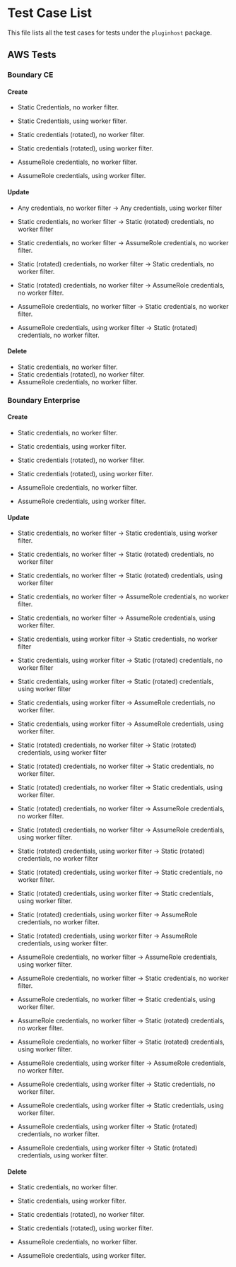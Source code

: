# Test Case List
This file lists all the test cases for tests under the `pluginhost` package.

## AWS Tests
### Boundary CE
#### Create
  * Static Credentials, no worker filter.
  * Static Credentials, using worker filter.

  * Static credentials (rotated), no worker filter.
  * Static credentials (rotated), using worker filter.

  * AssumeRole credentials, no worker filter.
  * AssumeRole credentials, using worker filter.
  
#### Update
  * Any credentials, no worker filter -> Any credentials, using worker filter

  * Static credentials, no worker filter -> Static (rotated) credentials, no worker filter
  * Static credentials, no worker filter -> AssumeRole credentials, no worker filter.

  * Static (rotated) credentials, no worker filter -> Static credentials, no worker filter.
  * Static (rotated) credentials, no worker filter -> AssumeRole credentials, no worker filter.

  * AssumeRole credentials, no worker filter -> Static credentials, no worker filter.
  * AssumeRole credentials, using worker filter -> Static (rotated) credentials, no worker filter.

#### Delete
  * Static credentials, no worker filter.
  * Static credentials (rotated), no worker filter.
  * AssumeRole credentials, no worker filter.

### Boundary Enterprise
#### Create
  * Static credentials, no worker filter.
  * Static credentials, using worker filter.

  * Static credentials (rotated), no worker filter.
  * Static credentials (rotated), using worker filter.

  * AssumeRole credentials, no worker filter.
  * AssumeRole credentials, using worker filter.

#### Update
  * Static credentials, no worker filter -> Static credentials, using worker filter.
  * Static credentials, no worker filter -> Static (rotated) credentials, no worker filter
  * Static credentials, no worker filter -> Static (rotated) credentials, using worker filter
  * Static credentials, no worker filter -> AssumeRole credentials, no worker filter.
  * Static credentials, no worker filter -> AssumeRole credentials, using worker filter.

  * Static credentials, using worker filter -> Static credentials, no worker filter
  * Static credentials, using worker filter -> Static (rotated) credentials, no worker filter
  * Static credentials, using worker filter -> Static (rotated) credentials, using worker filter
  * Static credentials, using worker filter -> AssumeRole credentials, no worker filter.
  * Static credentials, using worker filter -> AssumeRole credentials, using worker filter.

  * Static (rotated) credentials, no worker filter -> Static (rotated) credentials, using worker filter
  * Static (rotated) credentials, no worker filter -> Static credentials, no worker filter.
  * Static (rotated) credentials, no worker filter -> Static credentials, using worker filter.
  * Static (rotated) credentials, no worker filter -> AssumeRole credentials, no worker filter.
  * Static (rotated) credentials, no worker filter -> AssumeRole credentials, using worker filter.

  * Static (rotated) credentials, using worker filter  -> Static (rotated) credentials, no worker filter 
  * Static (rotated) credentials, using worker filter -> Static credentials, no worker filter.
  * Static (rotated) credentials, using worker filter -> Static credentials, using worker filter.
  * Static (rotated) credentials, using worker filter -> AssumeRole credentials, no worker filter.
  * Static (rotated) credentials, using worker filter -> AssumeRole credentials, using worker filter.

  * AssumeRole credentials, no worker filter -> AssumeRole credentials, using worker filter.
  * AssumeRole credentials, no worker filter -> Static credentials, no worker filter.
  * AssumeRole credentials, no worker filter -> Static credentials, using worker filter.
  * AssumeRole credentials, no worker filter -> Static (rotated) credentials, no worker filter.
  * AssumeRole credentials, no worker filter -> Static (rotated) credentials, using worker filter.

  * AssumeRole credentials, using worker filter -> AssumeRole credentials, no worker filter.
  * AssumeRole credentials, using worker filter -> Static credentials, no worker filter.
  * AssumeRole credentials, using worker filter -> Static credentials, using worker filter.
  * AssumeRole credentials, using worker filter -> Static (rotated) credentials, no worker filter.
  * AssumeRole credentials, using worker filter -> Static (rotated) credentials, using worker filter.

#### Delete
  * Static credentials, no worker filter.
  * Static credentials, using worker filter.

  * Static credentials (rotated), no worker filter.
  * Static credentials (rotated), using worker filter.

  * AssumeRole credentials, no worker filter.
  * AssumeRole credentials, using worker filter.
